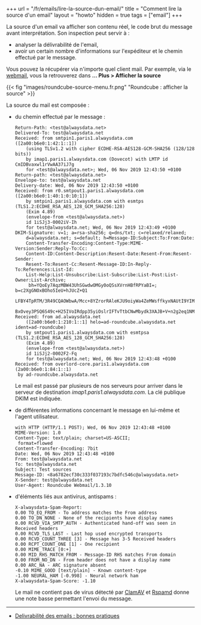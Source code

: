 +++
url = "/fr/emails/lire-la-source-dun-email/"
title = "Comment lire la source d'un email"
layout = "howto"
hidden = true
tags = ["email"]
+++

La source d'un email va afficher son contenu réel, le code brut du message avant interprétation. Son inspection peut servir à :

- analyser la délivrabilité de l'email,
- avoir un certain nombre d'informations sur l'expéditeur et le chemin effectué par le message.

Vous pouvez la récupérer via n'importe quel client mail. Par exemple, via le [webmail](https://webmail.alwaysdata.com), vous la retrouverez dans **... Plus > Afficher la source**

{{< fig "images/roundcube-source-menu.fr.png" "Roundcube : afficher la source" >}}

La source du mail est composée :

-   du chemin effectué par le message :
	```
	Return-Path: <test@alwaysdata.net>
	Delivered-To: test@alwaysdata.net
	Received: from smtpin1.paris1.alwaysdata.com ([2a00:b6e0:1:42:1::1])
		(using TLSv1.2 with cipher ECDHE-RSA-AES128-GCM-SHA256 (128/128 bits))
		by imap1.paris1.alwaysdata.com (Dovecot) with LMTP id CmIDBvaxwl1rVwAA37iJ7g
		for <test@alwaysdata.net>; Wed, 06 Nov 2019 12:43:50 +0100
	Return-path: <test@alwaysdata.net>
	Envelope-to: test@alwaysdata.net
	Delivery-date: Wed, 06 Nov 2019 12:43:50 +0100
	Received: from r0.smtpout1.paris1.alwaysdata.com ([2a00:b6e0:1:40:1:0:10:1])
		by smtpin1.paris1.alwaysdata.com with esmtps (TLS1.2:ECDHE_RSA_AES_128_GCM_SHA256:128)
		(Exim 4.89)
		(envelope-from <test@alwaysdata.net>)
		id 1iSJj3-0002iV-Ih
		for test@alwaysdata.net; Wed, 06 Nov 2019 12:43:49 +0100
	DKIM-Signature: v=1; a=rsa-sha256; q=dns/txt; c=relaxed/relaxed;
		d=alwaysdata.net; s=default; h=Message-ID:Subject:To:From:Date:
		Content-Transfer-Encoding:Content-Type:MIME-Version:Sender:Reply-To:Cc:
		Content-ID:Content-Description:Resent-Date:Resent-From:Resent-Sender:
		Resent-To:Resent-Cc:Resent-Message-ID:In-Reply-To:References:List-Id:
		List-Help:List-Unsubscribe:List-Subscribe:List-Post:List-Owner:List-Archive;
		 bh=YQoEy7AqzMBW43UhSGwdwOMGy0oQSsXVrnHBfRPYaBI=; b=c2XgGNOxBOho5IeU+hJUcZ+Q1
		LFBY4TpRTM/3R49CQAOWbwA/Mcc+8YZrorRAleKJU9oiyWa4ZeMWsffkyxNAUtI9YIM6ZNAsTIQBB
		BxOvey3PSQ6S49c+H25IVoIRdpp35yiOslrIFTvTtbCNwMbydk3XAJB+V+n2g2eq1NMN4=;
	Received: from ad.alwaysdata.net
		([2a00:b6e0:1:210:1::1] helo=ad-roundcube.alwaysdata.net ident=ad-roundcube)
		by smtpout1.paris1.alwaysdata.com with esmtpsa (TLS1.2:ECDHE_RSA_AES_128_GCM_SHA256:128)
		(Exim 4.89)
		(envelope-from <test@alwaysdata.net>)
		id 1iSJj2-0002F2-Fq
		for test@alwaysdata.net; Wed, 06 Nov 2019 12:43:48 +0100
	Received: from overlord-core.paris1.alwaysdata.com (2a00:b6e0:1:84:1::1)
	 by ad-roundcube.alwaysdata.net
	```
	Le mail est passé par plusieurs de nos serveurs pour arriver dans le serveur de destination _imap1.paris1.alwaysdata.com_. La clé publique DKIM est indiquée.

-   de différentes informations concernant le message en lui-même et l'agent utilisateur.
	```
	with HTTP (HTTP/1.1 POST); Wed, 06 Nov 2019 12:43:48 +0100
	MIME-Version: 1.0
	Content-Type: text/plain; charset=US-ASCII;
	 format=flowed
	Content-Transfer-Encoding: 7bit
	Date: Wed, 06 Nov 2019 12:43:48 +0100
	From: test@alwaysdata.net
	To: test@alwaysdata.net
	Subject: Test sources
	Message-ID: <8a6782ecf30c333f037193c7bdfc546c@alwaysdata.net>
	X-Sender: test@alwaysdata.net
	User-Agent: Roundcube Webmail/1.3.10
	```

-   d'éléments liés aux antivirus, antispams :

	```
	X-alwaysdata-Spam-Report:
	0.00 TO_EQ_FROM - To address matches the From address
	0.00 TO_DN_NONE - None of the recipients have display names
	0.00 RCVD_VIA_SMTP_AUTH - Authenticated hand-off was seen in Received headers
	0.00 RCVD_TLS_LAST - Last hop used encrypted transports
	0.00 RCVD_COUNT_THREE [3] - Message has 3-5 Received headers
	0.00 RCPT_COUNT_ONE [1] - One recipient
	0.00 MIME_TRACE [0:+]
	0.00 MID_RHS_MATCH_FROM - Message-ID RHS matches From domain
	0.00 FROM_NO_DN - From header does not have a display name
	0.00 ARC_NA - ARC signature absent
	-0.10 MIME_GOOD [text/plain] - Known content-type
	-1.00 NEURAL_HAM [-0.998] - Neural network ham
	X-alwaysdata-Spam-Score: -1.10
	```

	Le mail ne contient pas de virus détecté par [ClamAV](https://www.clamav.net/) et [Rspamd](https://rspamd.com/) donne une note basse permettant l'envoi du message.

----

- [Delivrabilité des emails : bonnes pratiques](e-mails/delivery)
